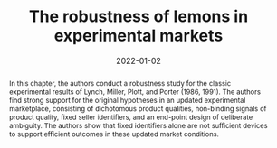 ---
title: 'The robustness of lemons in experimental markets'

# Authors
# If you created a profile for a user (e.g. the default `admin` user), write the username (folder name) here
# and it will be replaced with their full name and linked to their profile.
authors:
  - Blake Dunkle
  - R. Mark Isaac
  - admin

# Author notes (optional)
author_notes: ''

date: '2022-01-02'
doi: ''

# Schedule page publish date (NOT publication's date).
publishDate: ''

# Publication type.
# Legend: 0 = Uncategorized; 1 = Conference paper; 2 = Journal article;
# 3 = Preprint / Working Paper; 4 = Report; 5 = Book; 6 = Book section;
# 7 = Thesis; 8 = Patent
publication_types: ['6']

# Publication name and optional abbreviated publication name.
publication: In *Research in Experimental Economics*. Vol. 21, p. 201-216. Emerald
publication_short: ''

abstract: 'In this chapter, the authors conduct a robustness study for the classic experimental results of Lynch, Miller, Plott, and Porter (1986, 1991). The authors find strong support for the original hypotheses in an updated experimental marketplace, consisting of dichotomous product qualities, non-binding signals of product quality, fixed seller identifiers, and an end-point design of deliberate ambiguity. The authors show that fixed identifiers alone are not sufficient devices to support efficient outcomes in these updated market conditions.'

# Summary. An optional shortened abstract.
summary: ''

tags: ['Market design', 'Experimental markets and networks', 'Replication and robustness']

# Display this page in the Featured widget?
featured: false

# Custom links (uncomment lines below)
links:
 - name: Link to book chapter
   url: 'https://www.emerald.com/insight/content/doi/10.1108/S0193-230620220000021009/'
 - name: Working paper (PDF)
   url: 'https://coss.fsu.edu/econpapers/wpaper/wp2020_01_02.pdf'

url_pdf: ''
url_code: ''
url_dataset: ''
url_poster: ''
url_project: ''
url_slides: ''
url_source: ''
url_video: ''

# Featured image
# To use, add an image named `featured.jpg/png` to your page's folder.
image:
  caption: ''
  focal_point: ''
  preview_only: false

# Associated Projects (optional).
#   Associate this publication with one or more of your projects.
#   Simply enter your project's folder or file name without extension.
#   E.g. `internal-project` references `content/project/internal-project/index.md`.
#   Otherwise, set `projects: []`.
projects: []

# Slides (optional).
#   Associate this publication with Markdown slides.
#   Simply enter your slide deck's filename without extension.
#   E.g. `slides: "example"` references `content/slides/example/index.md`.
#   Otherwise, set `slides: ""`.
slides: ""
---